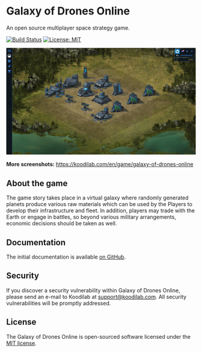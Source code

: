 # Galaxy of Drones Online

An open source multiplayer space strategy game.

[![Build Status](https://travis-ci.org/koodilab/galaxyofdrones-online.svg?branch=master)](https://travis-ci.org/koodilab/galaxyofdrones-online)
[![License: MIT](https://img.shields.io/badge/License-MIT-brightgreen.svg)](https://opensource.org/licenses/MIT)

![Screenshot](public/images/screenshot.png)

**More screenshots:** https://koodilab.com/en/game/galaxy-of-drones-online

## About the game

The game story takes place in a virtual galaxy where randomly generated planets produce various raw materials which can be used by the Players to develop their infrastructure and fleet. In addition, players may trade with the Earth or engage in battles, so beyond various military arrangements, economic decisions should be taken as well.

## Documentation

The initial documentation is available [on GitHub](https://github.com/koodilab/galaxyofdrones-online/tree/master/docs).

## Security

If you discover a security vulnerability within Galaxy of Drones Online, please send an e-mail to Koodilab at support@koodilab.com. All security vulnerabilities will be promptly addressed.

## License

The Galaxy of Drones Online is open-sourced software licensed under the [MIT license](http://opensource.org/licenses/MIT).
